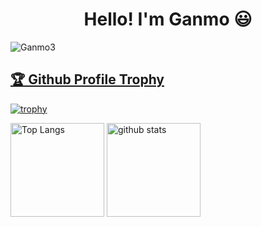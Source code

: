 <h1 align="center">Hello!  I'm Ganmo 😃</h1>

<p align="left"> <img src="https://komarev.com/ghpvc/?username=Ganmo3&label=Profile%20views&color=0e75b6&style=flat" alt="Ganmo3" /> </p>

<a href="https://github.com/Ganmo3/github-profile-trophy"><h2>🏆 Github Profile Trophy</h2></a>
[![trophy](https://github-profile-trophy.vercel.app/?username=Ganmo3)](https://github.com/ryo-ma/github-profile-trophy)

<p align="left"> 
  <img alt="Top Langs" height="150px" src="https://github-readme-stats.vercel.app/api/top-langs/?username=Ganmo3&layout=compact&show_icons=true&theme=dark" />
  <img alt="github stats" height="150px" src="https://github-readme-stats.vercel.app/api?username=Ganmo3&theme=dark&show_icons=ture" />
</p>

